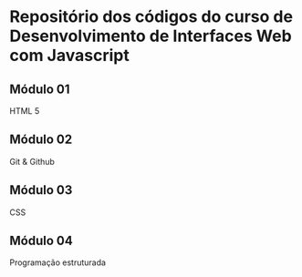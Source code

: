 # Repositório dos códigos do curso de Desenvolvimento de Interfaces Web com Javascript

## Módulo 01 
HTML 5

## Módulo 02
Git & Github

## Módulo 03 
CSS

## Módulo 04
Programação estruturada